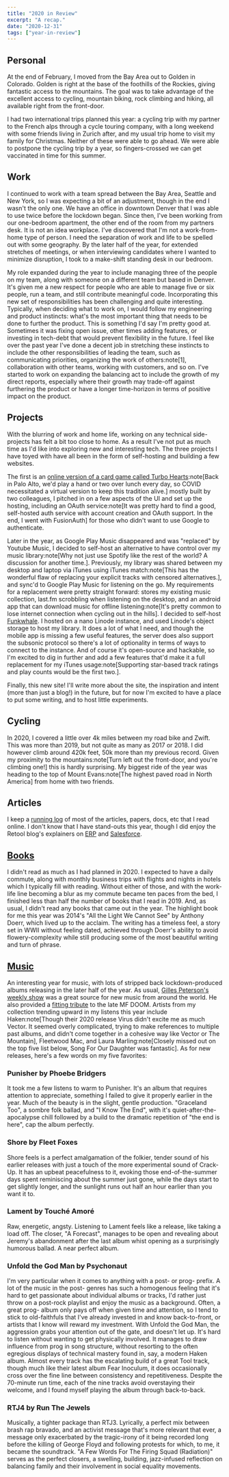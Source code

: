 ```yaml
---
title: "2020 in Review"
excerpt: "A recap."
date: "2020-12-31"
tags: ["year-in-review"]
---
```


## Personal

At the end of February, I moved from the Bay Area out to Golden in Colorado. Golden is right at the
base of the foothills of the Rockies, giving fantastic access to the mountains. The goal was to take
advantage of the excellent access to cycling, mountain biking, rock climbing and hiking, all
available right from the front-door.

I had two international trips planned this year: a cycling trip with my partner to the French alps
through a cycle touring company, with a long weekend with some friends living in Zurich after, and
my usual trip home to visit my family for Christmas. Neither of these were able to go ahead. We were
able to postpone the cycling trip by a year, so fingers-crossed we can get vaccinated in time for
this summer.

## Work

I continued to work with a team spread between the Bay Area, Seattle and New York, so I was
expecting a bit of an adjustment, though in the end I wasn't the only one. We have an office in
downtown Denver that I was able to use twice before the lockdown began. Since then, I've been
working from our one-bedroom apartment, the other end of the room from my partners desk. It is not
an idea workplace. I've discovered that I'm not a work-from-home type of person. I need the
separation of work and life to be spelled out with some geography. By the later half of the year,
for extended stretches of meetings, or when interviewing candidates where I wanted to minimize
disruption, I took to a make-shift standing desk in our bedroom.

My role expanded during the year to include managing three of the people on my team, along with
someone on a different team but based in Denver. It's given me a new respect for people who are able
to manage five or six people, run a team, and still contribute meaningful code. Incorporating this
new set of responsibilities has been challenging and quite interesting. Typically, when deciding
what to work on, I would follow my engineering and product instincts: what's the most important
thing that needs to be done to further the product. This is something I'd say I'm pretty good at.
Sometimes it was fixing open issue, other times adding features, or investing in tech-debt that
would prevent flexibility in the future. I feel like over the past year I've done a decent job in
stretching these instincts to include the other responsibilities of leading the team, such as
communicating priorities, organizing the work of others:note[1], collaboration with other teams,
working with customers, and so on. I've started to work on expanding the balancing act to include
the growth of my direct reports, especially where their growth may trade-off against furthering the
product or have a longer time-horizon in terms of positive impact on the product.

## Projects

With the blurring of work and home life, working on any technical side-projects has felt a bit too
close to home. As a result I've not put as much time as I'd like into exploring new and interesting
tech. The three projects I have toyed with have all been in the form of self-hosting and building a
few websites.

The first is an
[online version of a card game called Turbo Hearts](https://play.anti.run/lobby):note[Back in Palo
Alto, we'd play a hand or two over lunch every day, so COVID necessitated a virtual version to keep
this tradition alive.] mostly built by two colleagues, I pitched in on a few aspects of the UI and
set up the hosting, including an OAuth service:note[It was pretty hard to find a good, self-hosted
auth service with account creation and OAuth support. In the end, I went with FusionAuth] for those
who didn't want to use Google to authenticate.

Later in the year, as Google Play Music disappeared and was "replaced" by Youtube Music, I decided
to self-host an alternative to have control over my music library:note[Why not just use Spotify like
the rest of the world? A discussion for another time.]. Previously, my library was shared between my
desktop and laptop via iTunes using iTunes match:note[This has the wonderful flaw of replacing your
explicit tracks with censored alternatives.], and sync'd to Google Play Music for listening on the
go. My requirements for a replacement were pretty straight forward: stores my existing music
collection, last.fm scrobbling when listening on the desktop, and an android app that can download
music for offline listening:note[It's pretty common to lose internet connection when cycling out in
the hills]. I decided to self-host [Funkwhale](https://funkwhale.audio/). I hosted on a nano Linode
instance, and used Linode's object storage to host my library. It does a lot of what I need, and
though the mobile app is missing a few useful features, the server does also support the subsonic
protocol so there's a lot of optionality in terms of ways to connect to the instance. And of course
it's open-source and hackable, so I'm excited to dig in further and add a few features that'd make
it a full replacement for my iTunes usage:note[Supporting star-based track ratings and play counts
would be the first two.].

Finally, this new site! I'll write more about the site, the inspiration and intent (more than just a
blog!) in the future, but for now I'm excited to have a place to put some writing, and to host
little experiments.

## Cycling

In 2020, I covered a little over 4k miles between my road bike and Zwift. This was more than 2019,
but not quite as many as 2017 or 2018. I did however climb around 420k feet, 50k more than my
previous record. Given my proximity to the mountains:note[Turn left out the front-door, and you're
climbing one!] this is hardly surprising. My biggest ride of the year was heading to the top of
Mount Evans:note[The highest paved road in North America] from home with two friends.

## Articles

I keep a [running log](things-found) of most of the articles, papers, docs, etc that I read online.
I don't know that I have stand-outs this year, though I did enjoy the Retool blog's explainers on
[ERP](https://retool.com/blog/erp-for-engineers/) and
[Salesforce](https://retool.com/blog/salesforce-for-engineers/).

## [Books](https://www.goodreads.com/user/show/1855107-tim)

I didn't read as much as I had planned in 2020. I expected to have a daily commute, along with
monthly business trips with flights and nights in hotels which I typically fill with reading.
Without either of those, and with the work-life line becoming a blur as my commute became ten paces
from the bed, I finished less than half the number of books that I read in 2019. And, as usual, I
didn't read any books that came out in the year. The highlight book for me this year was 2014's "All
the Light We Cannot See" by Anthony Doerr, which lived up to the acclaim. The writing has a timeless
feel, a story set in WWII without feeling dated, achieved through Doerr's ability to avoid
flowery-complexity while still producing some of the most beautiful writing and turn of phrase.

## [Music](https://www.last.fm/user/Pixelzerox/library/albums?from=2020-01-01&to=2020-12-31)

An interesting year for music, with lots of stripped back lockdown-produced albums releasing in the
later half of the year. As usual,
[Gilles Peterson's weekly show](https://www.bbc.co.uk/programmes/b01fm4ss) was a great source for
new music from around the world. He also provided a
[fitting tribute](https://worldwidefm.net/show/mf-doom-in-tribute/) to the late MF DOOM. Artists
from my collection trending upward in my listens this year include Haken:note[Though their 2020
release Virus didn't excite me as much Vector. It seemed overly complicated, trying to make
references to multiple past albums, and didn't come together in a cohesive way like Vector or The
Mountain], Fleetwood Mac, and Laura Marling:note[Closely missed out on the top five list below, Song
For Our Daughter was fantastic]. As for new releases, here's a few words on my five favorites:

### Punisher by Phoebe Bridgers

It took me a few listens to warm to Punisher. It's an album that requires attention to appreciate,
something I failed to give it properly earlier in the year. Much of the beauty is in the slight,
gentle production. "Graceland Too", a sombre folk ballad, and "I Know The End", with it's
quiet-after-the-apocalypse chill followed by a build to the dramatic repetition of "the end is
here", cap the album perfectly.

### Shore by Fleet Foxes

Shore feels is a perfect amalgamation of the folkier, tender sound of his earlier releases with just
a touch of the more experimental sound of Crack-Up. It has an upbeat peacefulness to it, evoking
those end-of-the-summer days spent reminiscing about the summer just gone, while the days start to
get slightly longer, and the sunlight runs out half an hour earlier than you want it to.

### Lament by Touché Amoré

Raw, energetic, angsty. Listening to Lament feels like a release, like taking a load off. The
closer, "A Forecast", manages to be open and revealing about Jeremy's abandonment after the last
album whist opening as a surprisingly humorous ballad. A near perfect album.

### Unfold the God Man by Psychonaut

I'm very particular when it comes to anything with a post- or prog- prefix. A lot of the music in
the post- genres has such a homogenous feeling that it's hard to get passionate about individual
albums or tracks, I'd rather just throw on a post-rock playlist and enjoy the music as a background.
Often, a great prog- album only pays off when given time and attention, so I tend to stick to
old-faithfuls that I've already invested in and know back-to-front, or artists that I know will
reward my investment. With Unfold the God Man, the aggression grabs your attention out of the gate,
and doesn't let up. It's hard to listen without wanting to get physically involved. It manages to
draw influence from prog in song structure, without resorting to the often egregious displays of
technical mastery found in, say, a modern Haken album. Almost every track has the escalating build
of a great Tool track, though much like their latest album Fear Inoculum, it does occasionally cross
over the fine line between consistency and repetitiveness. Despite the 70-minute run time, each of
the nine tracks avoid overstaying their welcome, and I found myself playing the album through
back-to-back.

### RTJ4 by Run The Jewels

Musically, a tighter package than RTJ3. Lyrically, a perfect mix between brash rap bravado, and an
activist message that's more relevant that ever, a message only exacerbated by the tragic-irony of
it being recorded long before the killing of George Floyd and following protests for which, to me,
it became the soundtrack. "A Few Words For The Firing Squad (Radiation)" serves as the perfect
closers, a swelling, building, jazz-infused reflection on balancing family and their involvement in
social equality movements.
